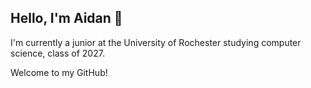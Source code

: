 ## Hello, I'm Aidan 👋

I'm currently a junior at the University of Rochester studying computer science, class of 2027.

Welcome to my GitHub!
